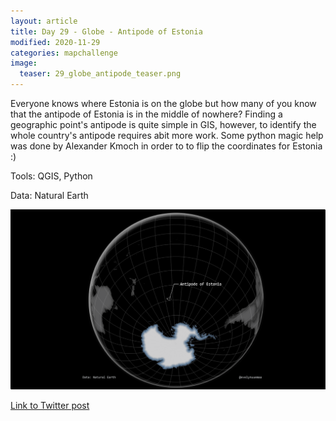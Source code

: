 ```yaml
---
layout: article
title: Day 29 - Globe - Antipode of Estonia
modified: 2020-11-29
categories: mapchallenge
image:
  teaser: 29_globe_antipode_teaser.png
---
```


  Everyone knows where Estonia is on the globe but how many of you know that the antipode of Estonia is in the middle of nowhere? Finding a geographic point's antipode is quite simple in GIS, however, to identify the whole country's antipode requires abit more work. Some python magic help was done by Alexander Kmoch in order to to flip the coordinates for Estonia :)

Tools: QGIS, Python

Data: Natural Earth


![image of categories](../../images/29_globe_antipode.png)

[Link to Twitter post](https://twitter.com/evelynuuemaa/status/1332947938176339969)
